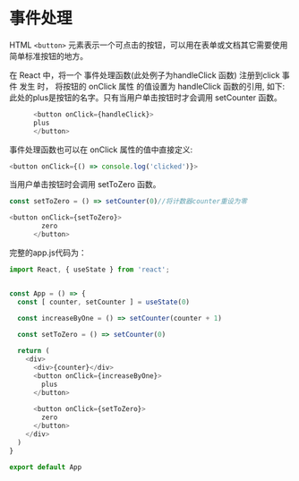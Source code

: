 # 事件处理
HTML `<button>` 元素表示一个可点击的按钮，可以用在表单或文档其它需要使用简单标准按钮的地方。 

在 React 中，将一个 事件处理函数(此处例子为handleClick 函数) 注册到click 事件 发生 时，
将按钮的 onClick 属性 的值设置为 handleClick 函数的引用,
如下:
此处的plus是按钮的名字。只有当用户单击按钮时才会调用 setCounter 函数。
```js
      <button onClick={handleClick}>        
      plus      
      </button>
```
事件处理函数也可以在 onClick 属性的值中直接定义:
```js
<button onClick={() => console.log('clicked')}>
```
当用户单击按钮时会调用 setToZero 函数。
```js
const setToZero = () => setCounter(0)//将计数器counter重设为零

<button onClick={setToZero}>
        zero
      </button>
```


完整的app.js代码为：
```js
import React, { useState } from 'react';


const App = () => {
  const [ counter, setCounter ] = useState(0)

  const increaseByOne = () => setCounter(counter + 1)
  
  const setToZero = () => setCounter(0)

  return (
    <div>
      <div>{counter}</div>
      <button onClick={increaseByOne}>
        plus
      </button>
      
      <button onClick={setToZero}>
        zero
      </button>
    </div>
  )
}

export default App
```